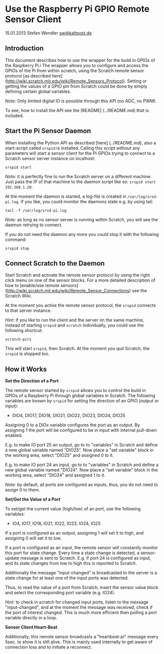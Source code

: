 Use the Raspberry Pi GPIO Remote Sensor Client
==============================================
15.01.2013 Stefan Wendler
sw@kaltpost.de


Introduction
------------

This document describes how to use the wrapper for the build in GPIOs of the Raspberry Pi.i The wrapper allows you to configure and access the GPIOs of the Pi from within scratch, using the Scratch remote sensor protocol [as described here] (http://wiki.scratch.mit.edu/wiki/Remote_Sensors_Protocol). Setting or getting the values of a GPIO pin from Scratch could be done by simply defining certain global variables.  

_Note:_ Only limited digital IO is possible through this API (no ADC, no PWM).

To see, how to install the API see the [README] (../README.md) that is included.


Start the Pi Sensor Daemon
--------------------------

When installing the Python API as described [here] (../README.md), also a start-script called ``srspid`` is installed. Calling this script without any parameters will start a sensor client for the PI GPIOs trying to connect to a Scratch sensor server instance on localhost:

	srspid start

_Note:_ it is perfectly fine to run the Scratch server on a different machine. Just pass the IP of that machine to the daemon script like so: ``srspid start 192.168.1.20``.

At the moment the daemon is started, a log-file is created in ``/var/log/srsd-pi.log``. If you like, you could monitor the daemons state e.g. by using tail:

	tail -f /var/log/srsd-pi.log

_Note:_ as long as no sensor server is running within Scratch, you will see the daemon retrying to connect.
 

If you do not need the daemon any more you could stop it with the following command:

	srspid stop 


Connect Scratch to the Daemon
------------------------------

Start Scratch and activate the remote sensor protocol by using the right click menu on one of the sensor blocks. For a more detailed description of how to [enable/use remote sensors] (http://wiki.scratch.mit.edu/wiki/Remote_Sensor_Connections) see the Scratch Wiki.

At the moment you active the remote sensor protocol, the ``srspid``  connects to that server instance. 

_Hint:_ if you like to run the client and the server on the same machine, instead of starting ``srspid`` and ``scratch`` individually, you could use the following shortcut:

	scratch-pirs

This will start ``srspid``, then Scratch. At the moment you quit Scratch, the ``srspid`` is stopped too.


How it Works 
------------

**Set the Direction of a Port**

The remote sensor started by ``srspid`` allows you to control the build in GPIOs of a Raspberry Pi through global variables in Scratch.  The following variables are known by ``srspid`` for setting the direction of an GPIO (output or input):

* DIO4, DIO17, DIO18, DIO21, DIO22, DIO23, DIO24, DIO25

Assigning 0 to a DIOx variable configures the port as an output. By assigning 1 the port will be configured to be in input with internal pull-down enabled. 

E.g. to make IO port 25 an output, go to to "variables" in Scratch and define a new global variable named "DIO25". Now place a "set variable" block in the working area, select "DIO25" and assigned 0 to it. 

E.g. to make IO port 24 an input, go to to "variables" in Scratch and define a new global variable named "DIO24". Now place a "set variable" block in the working area, select "DIO24" and assigned 1 to it. 

_Note:_ by default, all ports are configured as inputs, thus, you do not need to assign 0 to them.


**Set/Get the Value of a Port**

To set/get the current value (high/low) of an port, use the following variables:

* IO4, IO17, IO18, IO21, IO22, IO23, IO24, IO25

If a port is configured as an output, assigning 1 will set it to high, and assigning 0 will set it to low. 

If a port is configured as an input, the remote sensor will constantly monitor this port for state change. Every time a state change is detected, a sensor-update message is sent to Scratch. E.g. if port 24 is configured as input, and its state changes from low to high this is reported  to Scratch.

Additionally the message "input-changed" is broadcasted to the server is a state change for at least one of the input ports was detected. 

Thus, to read the value of a port from Scratch, insert the sensor value block and select the corresponding port variable (e.g. IO24).

_Hint:_ to check in scratch for changed input ports, listen to the message "input-changed", and at the moment the message was received, check if the port of interest changed. This is much more efficient then polling a port variable directly in a loop.


**Sensor Client Heart-Beat**

Additionally, this remote sensor broadcasts a "heartbeat-pi" message every 5sec. to show it is still alive. This is mainly used internally to get aware of connection loss and to initiate a reconnect. 
